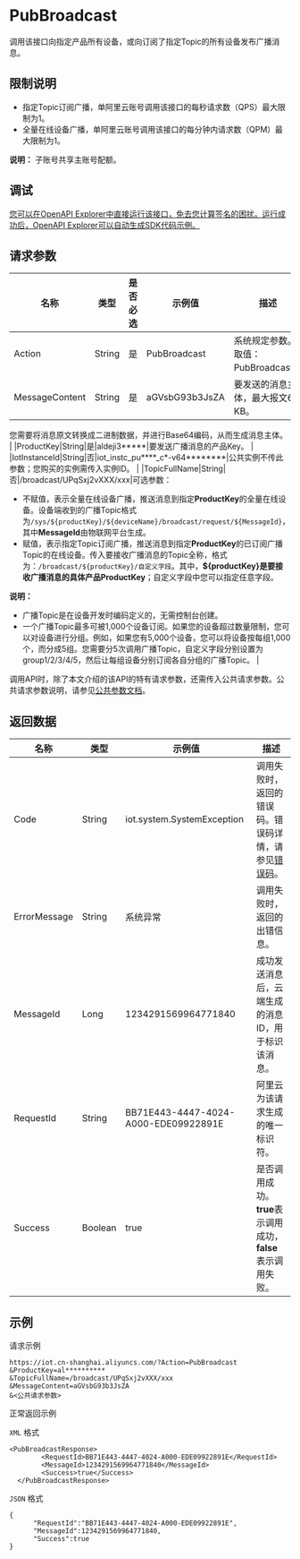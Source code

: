 # PubBroadcast

调用该接口向指定产品所有设备，或向订阅了指定Topic的所有设备发布广播消息。

## 限制说明

-   指定Topic订阅广播，单阿里云账号调用该接口的每秒请求数（QPS）最大限制为1。
-   全量在线设备广播，单阿里云账号调用该接口的每分钟内请求数（QPM）最大限制为1。

**说明：** 子账号共享主账号配额。

## 调试

[您可以在OpenAPI Explorer中直接运行该接口，免去您计算签名的困扰。运行成功后，OpenAPI Explorer可以自动生成SDK代码示例。](https://api.aliyun.com/#product=Iot&api=PubBroadcast&type=RPC&version=2018-01-20)

## 请求参数

|名称|类型|是否必选|示例值|描述|
|--|--|----|---|--|
|Action|String|是|PubBroadcast|系统规定参数。取值：PubBroadcast。 |
|MessageContent|String|是|aGVsbG93b3JsZA|要发送的消息主体，最大报文64 KB。

 您需要将消息原文转换成二进制数据，并进行Base64编码，从而生成消息主体。 |
|ProductKey|String|是|aldeji3\*\*\*\*\*|要发送广播消息的产品Key。 |
|IotInstanceId|String|否|iot\_instc\_pu\*\*\*\*\_c\*-v64\*\*\*\*\*\*\*\*|公共实例不传此参数；您购买的实例需传入实例ID。 |
|TopicFullName|String|否|/broadcast/UPqSxj2vXXX/xxx|可选参数：

 -   不赋值，表示全量在线设备广播，推送消息到指定**ProductKey**的全量在线设备。设备端收到的广播Topic格式为`/sys/${productKey}/${deviceName}/broadcast/request/${MessageId}`，其中**MessageId**由物联网平台生成。
-   赋值，表示指定Topic订阅广播，推送消息到指定**ProductKey**的已订阅广播Topic的在线设备。传入要接收广播消息的Topic全称，格式为：`/broadcast/${productKey}/自定义字段`。其中，**$\{productKey\}**是要接收广播消息的具体产品**ProductKey**；自定义字段中您可以指定任意字段。

 **说明：**

-   广播Topic是在设备开发时编码定义的，无需控制台创建。
-   一个广播Topic最多可被1,000个设备订阅。如果您的设备超过数量限制，您可以对设备进行分组。例如，如果您有5,000个设备，您可以将设备按每组1,000个，而分成5组。您需要分5次调用广播Topic，自定义字段分别设置为group1/2/3/4/5，然后让每组设备分别订阅各自分组的广播Topic。 |

调用API时，除了本文介绍的该API的特有请求参数，还需传入公共请求参数。公共请求参数说明，请参见[公共参数文档](~~30561~~)。

## 返回数据

|名称|类型|示例值|描述|
|--|--|---|--|
|Code|String|iot.system.SystemException|调用失败时，返回的错误码。错误码详情，请参见[错误码](~~87387~~)。 |
|ErrorMessage|String|系统异常|调用失败时，返回的出错信息。 |
|MessageId|Long|1234291569964771840|成功发送消息后，云端生成的消息ID，用于标识该消息。 |
|RequestId|String|BB71E443-4447-4024-A000-EDE09922891E|阿里云为该请求生成的唯一标识符。 |
|Success|Boolean|true|是否调用成功。**true**表示调用成功，**false**表示调用失败。 |

## 示例

请求示例

```
https://iot.cn-shanghai.aliyuncs.com/?Action=PubBroadcast
&ProductKey=al**********
&TopicFullName=/broadcast/UPqSxj2vXXX/xxx
&MessageContent=aGVsbG93b3JsZA
&<公共请求参数>
```

正常返回示例

`XML` 格式

```
<PubBroadcastResponse>
        <RequestId>BB71E443-4447-4024-A000-EDE09922891E</RequestId>
        <MessageId>1234291569964771840</MessageId>
        <Success>true</Success>
  </PubBroadcastResponse>
```

`JSON` 格式

```
{
      "RequestId":"BB71E443-4447-4024-A000-EDE09922891E",
      "MessageId":1234291569964771840,
      "Success":true
}
```

